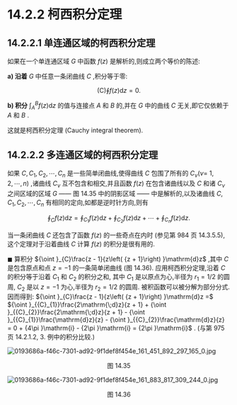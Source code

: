 # 14.2.2 柯西积分定理

## 14.2.2.1 单连通区域的柯西积分定理

如果在一个单连通区域 $G$ 中函数 $f\left( z\right)$ 是解析的,则成立两个等价的陈述:

**a) 沿着** $G$ 中任意一条闭曲线 $C$ ,积分等于零:

$$
\text{(C)}\oint f\left( z\right) \mathrm{d}z = 0\text{.} \tag{14.40}
$$

**b) 积分** ${\int }_{A}^{B}f\left( z\right) \mathrm{d}z$ 的值与连接点 $A$ 和 $B$ 的,并在 $G$ 中的曲线 $C$ 无关,即它仅依赖于 $A$ 和 $B$ .

这就是柯西积分定理 (Cauchy integral theorem).

## 14.2.2.2 多连通区域的柯西积分定理

如果 $C,{C}_{1},{C}_{2},\cdots ,{C}_{n}$ 是一些简单闭曲线,使得曲线 $C$ 包围了所有的 ${C}_{\nu }(\nu  =$ $1,2,\cdots , n)$ ,诸曲线 ${C}_{\nu }$ 互不包含和相交,并且函数 $f\left( z\right)$ 在包含诸曲线以及 $C$ 和诸 ${C}_{\nu }$ 之间区域的区域 $G$ —— 图 14.35 中的阴影区域 —— 中是解析的,以及诸曲线 $C,{C}_{1},{C}_{2},\cdots ,{C}_{n}$ 有相同的定向,如都是逆时针方向,则有

$$
{\oint }_{C}f\left( z\right) \mathrm{d}z = {\oint }_{{C}_{1}}f\left( z\right) \mathrm{d}z + {\oint }_{{C}_{2}}f\left( z\right) \mathrm{d}z + \cdots  + {\oint }_{{C}_{n}}f\left( z\right) \mathrm{d}z. \tag{14.41}
$$

当一条闭曲线 $C$ 还包含了函数 $f\left( z\right)$ 的一些奇点在内时 (参见第 984 页 14.3.5.5), 这个定理对于沿着曲线 $C$ 计算 $f\left( z\right)$ 的积分是很有用的.

$\blacksquare$ 算积分 ${\oint }_{C}\frac{z - 1}{z\left( {z + 1}\right) }\mathrm{d}z$ ,其中 $C$ 是包含原点和点 $z =  - 1$ 的一条简单闭曲线 (图 14.36). 应用柯西积分定理,沿着 $C$ 的积分等于沿着 ${C}_{1}$ 和 ${C}_{2}$ 的积分之和, 其中 ${C}_{1}$ 是以原点为心,半径为 ${r}_{1} = 1/2$ 的圆周, ${C}_{2}$ 是以 $z =  - 1$ 为心,半径为 ${r}_{2} = 1/2$ 的圆周. 被积函数可以被分解为部分分式. 因而得到: ${\oint }_{C}\frac{z - 1}{z\left( {z + 1}\right) }\mathrm{d}z =$ ${\oint }_{{C}_{1}}\frac{2\mathrm{\;d}z}{z + 1} + {\oint }_{{C}_{2}}\frac{2\mathrm{\;d}z}{z + 1} - {\oint }_{{C}_{1}}\frac{\mathrm{d}z}{z} - {\oint }_{{C}_{2}}\frac{\mathrm{d}z}{z} = 0 + {4\pi }\mathrm{i} - {2\pi }\mathrm{i} = {2\pi }\mathrm{i}$ . (与第 975 页 14.2.1.2, 3. 例中的积分比较.)

![0193686a-f46c-7301-ad92-9f1def8f454e_161_451_892_297_165_0.jpg](/images/0193686a-f46c-7301-ad92-9f1def8f454e_161_451_892_297_165_0.jpg)

<center>图 14.35</center>

![0193686a-f46c-7301-ad92-9f1def8f454e_161_883_817_309_244_0.jpg](/images/0193686a-f46c-7301-ad92-9f1def8f454e_161_883_817_309_244_0.jpg)

<center>图 14.36</center>
